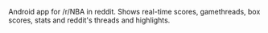 Android app for /r/NBA in reddit. 
Shows real-time scores, gamethreads, box scores, stats and reddit's threads and highlights.